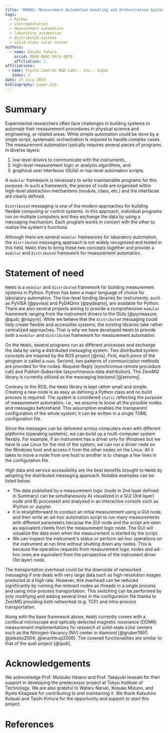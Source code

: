 ```yaml
---
title: 'MAHOS: Measurement Automation Handling and Orchestration System'
tags:
  - Python
  - instrumentation
  - measurement automation
  - laboratory automation
  - distributed systems
  - solid-state color center
authors:
  - name: Kosuke Tahara
    orcid: 0000-0002-9474-8970
    affiliation: 1
affiliations:
 - name: Toyota Central R&D Labs., Inc., Japan
   index: 1
date: 27 July 2023
bibliography: paper.bib
---
```


# Summary

Experimental researchers often face challenges in building systems
to automate their measurement procedures in physical science and engineering, or related areas.
While simple automation could be done by a single script, systematic orchestration is required to handle complex cases.
The measurement automation typically requires several pieces of programs in diverse layers:
1) low-level drivers to communicate with the instruments,
2) high-level measurement logic or analysis algorithms, and
3) graphical user interfaces (GUIs) or top-level automation scripts.

A `modular` framework is necessary to write maintainable programs for this purpose.
In such a framework, the pieces of code are organized within high-level abstraction mechanisms (module, class, etc.)
and the interfaces are clearly defined.

`Distributed` messaging is one of the modern approaches for building flexible computing or control systems.
In this approach, individual programs run on multiple computers and they exchange the data by using a messaging mechanism.
Each program works in concert with the other to realize the system's functions.

Although there are several `modular` frameworks for laboratory automation,
the `distributed` messaging approach is not widely recognized and tested in this field.
`MAHOS` tries to bring these two concepts together and
provide a `modular` and `distributed` framework for measurement automation.

# Statement of need

`MAHOS` is a `modular` and `distributed` framework for building measurement systems in Python.
Python has been a major language of choice for laboratory automation.
The low-level binding libraries for instruments, such as PyVISA [@pyvisa] and PyDAQmx [@pydaqmx], are available for Python.
There are also several projects aiming to provide a comprehensive `modular` framework
ranging from the instrument drivers to the GUIs [@pymeasure; @qudi; @nspyre].
While we believe that the `distributed` messaging could help create flexible and accessible systems,
the existing libraries take rather centralized approaches.
That is why we have developed `MAHOS` to provide both a `modular` and `distributed` framework for measurement automation.

On the `MAHOS`, several programs run as different processes
and exchange the data by using a distributed messaging system.
Two distributed system concepts are inspired by the ROS project [@ros].
First, each piece of the program is called a `node`.
Second, two patterns of communication methods are provided for the nodes: Request-Reply (synchronous remote procedure call)
and Publish-Subscribe (asynchronous data distribution).
The ZeroMQ library is currently utilized as the messaging backend [@zeromq].

Contrary to the ROS, the `MAHOS` library is kept rather small and simple.
Creating a new node is as easy as defining a Python class and no build process is required.
The system is considered `static` reflecting the purpose of measurement automation,
i.e., we assume to know all the possible nodes and messages beforehand.
This assumption enables the transparent configuration of the whole system; it can be written in a single TOML configuration file.

Since the messages can be delivered across computers even with different platforms (operating systems),
we can build up a multi-computer system flexibly.
For example, if an instrument has a driver only for Windows but we have to use Linux for the rest of the system,
we can run a driver node on the Windows host and access it from the other nodes on the Linux.
All it takes to move a node from one host to another is to change a few lines in the configuration file.

High data and service accessibility are the best benefits brought to `MAHOS` by adopting the distributed messaging approach.
Notable examples can be listed below.

- The data published by a measurement logic (node in 2nd layer defined in Summary) can be simultaneously A) visualized in a GUI (3rd layer) node
and B) processed and analyzed in an interactive console such as IPython or Jupyter.
- It is straightforward to conduct an initial measurement using a GUI node, and then write an ad-hoc automation script to run many measurements
with different parameters because the GUI node and the script are seen as equivalent clients from the measurement logic node.
The GUI will visualize the data even when the measurement is started by the script.
- We can inspect the instrument's status or perform ad-hoc operations on the instrument at run time without shutting down any nodes.
This is because the operation requests from measurement logic nodes and ad-hoc ones are equivalent from the perspective of the instrument driver (1st layer) node.

The transportation overhead could be the downside of networked messaging
if one deals with very large data such as high-resolution images produced at a high rate.
However, this overhead can be reduced significantly by running the relevant nodes as threads in a single process
and using intra-process transportation.
This switching can be performed by only modifying and adding several lines in the configuration file
thanks to ZeroMQ providing both networked (e.g. TCP) and intra-process transportation.

Along with the base framework above, `MAHOS` currently comes with a confocal microscope and
optically detected magnetic resonance (ODMR) measurement implementations
for research of solid-state color centers such as the Nitrogen-Vacancy (NV) center in diamond [@gruber1997; @jelezko2004; @wrachtrup2006].
The covered functionalities are similar to that of the qudi project [@qudi].

# Acknowledgements

We acknowledge Prof. Mutsuko Hatano and Prof. Takayuki Iwasaki for their support in developing the predecessor project at Tokyo Institute of Technology.
We are also grateful to Wataru Naruki, Kosuke Mizuno, and Ryota Kitagawa for contributing to and maintaining it.
We thank Katsuhiro Kutsuki and Taishi Kimura for the opportunity and support to start this project.

# References
